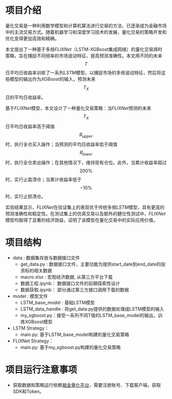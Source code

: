 # 项目介绍

量化交易是一种利用数学模型和计算机算法进行交易的方法，已逐渐成为金融市场中的主流交易方式。随着机器学习和深度学习技术的发展，量化交易的策略开发和优化变得更加高效和精确。

本文提出了一种基于多频*FLIXNet*（LSTM-XGBoost集成网络）的量化交易择时策略，旨在捕捉不同频率的市场波动特征，提高预测准确性。本文用不同的未来$$T$$日平均日收益率训练了一系列*LSTM*模型，以捕捉市场的多频波动特征，然后将这些模型的输出作为*XGBoost*的输入，预测未来$$T_X$$日的平均日收益率。

基于*FLIXNet*模型，本文设计了一种量化交易策略：当*FLIXNet*预测的未来$$T_X$$日平均日收益率高于阈值$$R_{upper}$$时，执行全仓买入操作；当预测的平均日收益率低于阈值$$R_{lower}$$时，执行全仓卖出操作；在其他情况下，维持现有仓位。此外，当累计收益率超过$$200\%$$时，实行止盈清仓；当累计收益率低于$$-10\%$$时，实行止损清仓。

实验结果显示，*FLIXNet*在验证集上的表现优于传统多频*LSTM*模型，具有更高的预测准确性和稳定性。在测试集上的仿真交易以及额外的健壮性测试中，*FLIXNet*模型均取得了显著的经济效益，证明了该模型在量化交易中的实际应用价值。

# 项目结构

- data : 数据集存放与数据接口文件
    - get_data.py : 数据接口文件，主要功能为提供start_date到end_date的投资标的相关数据
    - macro.xlsx : 宏观经济数据, 从第三方平台下载
    - 数据工程.ipynb： 数据接口文件的前期探索性设计
    - 数据获取.ipynb： 部分通过第三方接口调用下载的数据
- model : 模型文件
    - LSTM_base_model : 基础LSTM模型
    - LSTM_data_handle : 将get_data.py提供的数据处理成LSTM模型的输入
    - my_xgboost.py：接受一系列不同T值的LSTM_base_model的输出，训练XGBoost模型
- LSTM Strategy：
    - main.py: 基于LSTM_base_model构建的量化交易策略
- FLIXNet Strategy：
  - main.py: 基于my_xgboost.py构建的量化交易策略

# 项目运行注意事项

- 获取数据和策略运行依赖[掘金量化平台](https://www.myquant.cn/)，需要注册账号、下载客户端，获取SDK和Token。




